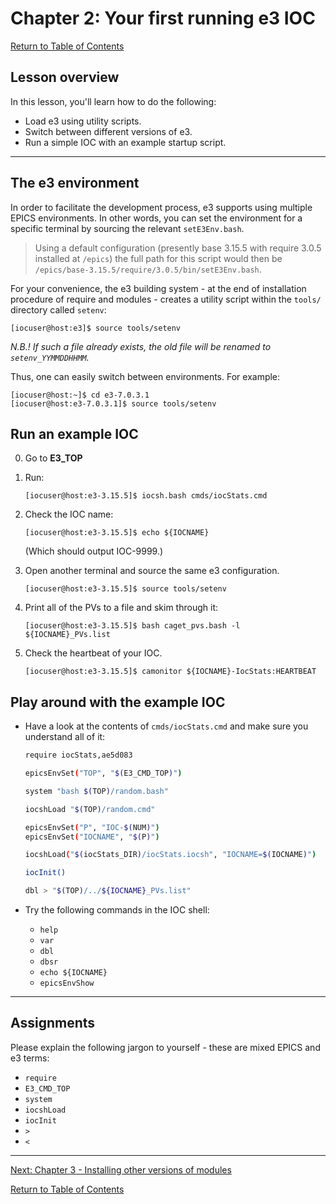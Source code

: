 # Chapter 2: Your first running e3 IOC

[Return to Table of Contents](README.md)

## Lesson overview

In this lesson, you'll learn how to do the following:

* Load e3 using utility scripts.
* Switch between different versions of e3.
* Run a simple IOC with an example startup script.

---

## The e3 environment

In order to facilitate the development process, e3 supports using multiple EPICS environments. In other words, you can set the environment for a specific terminal by sourcing the relevant `setE3Env.bash`.

> Using a default configuration (presently base 3.15.5 with require 3.0.5 installed at `/epics`) the full path for this script would then be `/epics/base-3.15.5/require/3.0.5/bin/setE3Env.bash`.

For your convenience, the e3 building system - at the end of installation procedure of require and modules - creates a utility script within the `tools/` directory called `setenv`:

```console
[iocuser@host:e3]$ source tools/setenv
```

*N.B.! If such a file already exists, the old file will be renamed to `setenv_YYMMDDHHMM`.*

Thus, one can easily switch between environments. For example:

```console
[iocuser@host:~]$ cd e3-7.0.3.1
[iocuser@host:e3-7.0.3.1]$ source tools/setenv
```

## Run an example IOC

0. Go to **E3_TOP**
1. Run:

   ```console
   [iocuser@host:e3-3.15.5]$ iocsh.bash cmds/iocStats.cmd 
   ```

2. Check the IOC name:

   ```console
   [iocuser@host:e3-3.15.5]$ echo ${IOCNAME}
   ```

   (Which should output IOC-9999.)

3. Open another terminal and source the same e3 configuration.

   ```console
   [iocuser@host:e3-3.15.5]$ source tools/setenv
   ```

4. Print all of the PVs to a file and skim through it:

   ```console
   [iocuser@host:e3-3.15.5]$ bash caget_pvs.bash -l ${IOCNAME}_PVs.list
   ```

5. Check the heartbeat of your IOC.

   ```console
   [iocuser@host:e3-3.15.5]$ camonitor ${IOCNAME}-IocStats:HEARTBEAT
   ```

## Play around with the example IOC

* Have a look at the contents of `cmds/iocStats.cmd` and make sure you understand all of it:

  ```bash
  require iocStats,ae5d083

  epicsEnvSet("TOP", "$(E3_CMD_TOP)")

  system "bash $(TOP)/random.bash"

  iocshLoad "$(TOP)/random.cmd"

  epicsEnvSet("P", "IOC-$(NUM)")
  epicsEnvSet("IOCNAME", "$(P)")

  iocshLoad("$(iocStats_DIR)/iocStats.iocsh", "IOCNAME=$(IOCNAME)")

  iocInit()

  dbl > "$(TOP)/../${IOCNAME}_PVs.list"
  ```

* Try the following commands in the IOC shell:

  - `help`
  - `var`
  - `dbl`
  - `dbsr`
  - `echo ${IOCNAME}`
  - `epicsEnvShow`

---

## Assignments

Please explain the following jargon to yourself - these are mixed EPICS and e3 terms:

* `require`
* `E3_CMD_TOP`
* `system`
* `iocshLoad`
* `iocInit`
* `>`
* `<` 


---

[Next: Chapter 3 - Installing other versions of modules](chapter03.md)

[Return to Table of Contents](README.md)
